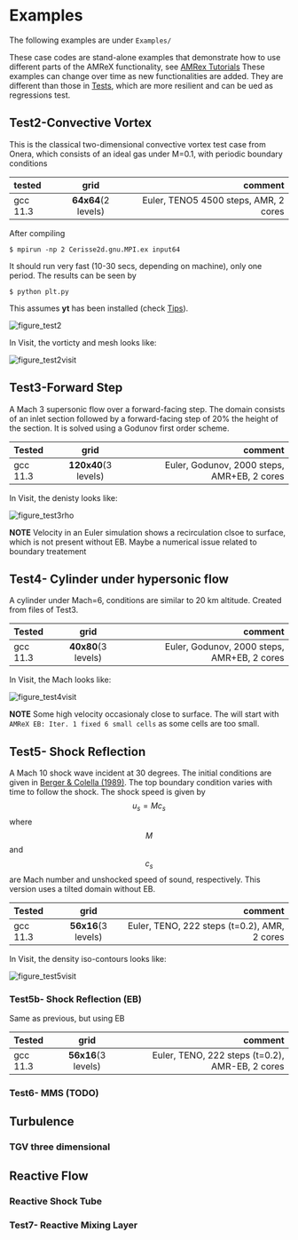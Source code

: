 # Examples

The following examples are under `Examples/`

These case codes are stand-alone examples that demonstrate how to use different parts of the AMReX functionality, see [AMRex Tutorials](https://amrex-codes.github.io/amrex/tutorials_html/)
These examples can change over time as new functionalities are added. They are different than those in [Tests](test.md), which are more resilient and can be ued as regressions test.



## Test2-Convective Vortex

This is the classical two-dimensional convective vortex test case from Onera, which consists
of an ideal gas under M=0.1, with periodic boundary conditions

tested | grid | comment
:----------- |:-------------:| -----------:
gcc 11.3       | **64x64**(2 levels)        |  Euler, TENO5 4500 steps, AMR,  2 cores

After compiling
```
$ mpirun -np 2 Cerisse2d.gnu.MPI.ex input64
```
It should run very fast (10-30 secs, depending on machine), only one period.
The results can be seen by
```
$ python plt.py
```
This assumes **yt** has been installed (check [Tips](tips.md)).


![figure_test2](images/test2_plot.png)


In Visit, the vorticty and mesh looks like:

![figure_test2visit](images/test2_visit.png)

## Test3-Forward Step

A Mach 3 supersonic flow over a forward-facing step. The domain consists of an inlet section followed by a forward-facing step of 20% the height of the section.
It is solved using a Godunov first order scheme.


Tested | grid | comment
:----------- |:-------------:| -----------:
gcc 11.3       | **120x40**(3 levels)        |  Euler, Godunov,  2000 steps, AMR+EB,  2 cores

In Visit, the denisty looks like:

![figure_test3rho](images/test3_visit.png)


**NOTE**
Velocity in an Euler simulation shows a recirculation clsoe to surface, which is
not present without EB. Maybe a numerical issue related to boundary treatement 


## Test4- Cylinder under hypersonic flow 

A cylinder under Mach=6, conditions are similar to 20 km altitude. Created from files of 
Test3.


Tested |      grid | comment
:----------- |:-------------:| -----------:
gcc 11.3       | **40x80**(3 levels)        |  Euler, Godunov,  2000 steps, AMR+EB,  2 cores

In Visit, the Mach looks like:

![figure_test4visit](images/test4_visit.png)

**NOTE**
Some high velocity occasionaly close to surface.
The will start with `AMReX EB: Iter. 1 fixed 6 small cells` as some cells are too small.


## Test5- Shock Reflection 

A Mach 10 shock wave incident at 30 degrees. The initial conditions are given in [Berger & Colella (1989)](https://doi.org/10.1016/0021-9991(89)90035-1). The top boundary condition varies with time to follow the shock. The shock speed is given by 
$$
u_s = M c_s
$$
where $$M$$ and $$c_s$$ are Mach number and unshocked speed of sound, respectively. This version uses a tilted domain without EB.

Tested       |          grid | comment
:----------- |:-------------:| -----------:
gcc 11.3       | **56x16**(3 levels)        |  Euler, TENO,  222 steps (t=0.2), AMR,  2 cores

In Visit, the density iso-contours looks like:

![figure_test5visit](images/test5_visit.png)



### Test5b- Shock Reflection (EB)

Same as previous, but using EB

Tested       |          grid | comment
:----------- |:-------------:| -----------:
gcc 11.3       | **56x16**(3 levels)        |  Euler, TENO,  222 steps (t=0.2), AMR-EB,  2 cores




### Test6- MMS (TODO)


## Turbulence


### TGV three dimensional


## Reactive Flow


### Reactive Shock Tube

### Test7- Reactive Mixing Layer









